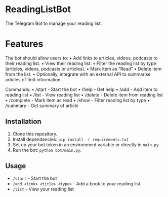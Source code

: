 # ReadingListBot
The Telegram Bot to manage your reading list.

# Features
The bot should allow users to:
	•	Add links to articles, videos, podcasts to their reading list.
	•	View their reading list.
    •	Filter the reading list by type (articles, videos, podcasts or articles).
	•	Mark item as “Read”
	•	Delete item from the list.
	•	Optionally, integrate with an external API to summarise articles of find information.

Commands:
    •	/start - Start the bot
    •	/help - Get help
    •	/add - Add item to reading list
    •	/list - View reading list
    •	/delete - Delete item from reading list
    •	/complete - Mark item as read
    •	/show - Filter reading list by type
    •	/summary - Get summary of article

## Installation
1. Clone this repository.
2. Install dependencies: `pip install -r requirements.txt`
3. Set up your bot token in an environment variable or directly in `main.py`.
4. Run the bot: `python bot/main.py`.

## Usage
- `/start` - Start the bot
- `/add <link> <title> <type>` - Add a book to your reading list
- `/list` - View your reading list
